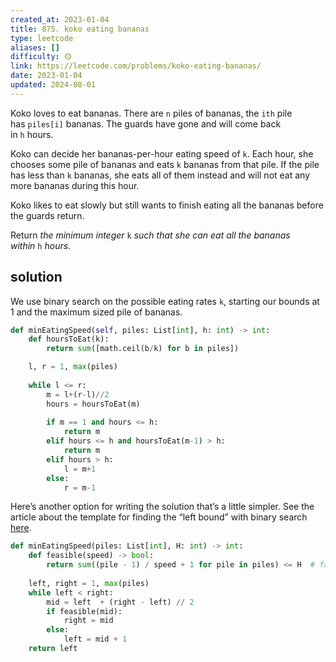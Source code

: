 ```yaml
---
created_at: 2023-01-04
title: 875. koko eating bananas
type: leetcode
aliases: []
difficulty: 🟡
link: https://leetcode.com/problems/koko-eating-bananas/
date: 2023-01-04
updated: 2024-08-01
---
```


Koko loves to eat bananas. There are `n` piles of bananas, the `ith` pile has `piles[i]` bananas. The guards have gone and will come back in `h` hours.

Koko can decide her bananas-per-hour eating speed of `k`. Each hour, she chooses some pile of bananas and eats `k` bananas from that pile. If the pile has less than `k` bananas, she eats all of them instead and will not eat any more bananas during this hour.

Koko likes to eat slowly but still wants to finish eating all the bananas before the guards return.

Return _the minimum integer_ `k` _such that she can eat all the bananas within_ `h` _hours_.

## solution

We use binary search on the possible eating rates `k`, starting our bounds at 1 and the maximum sized pile of bananas.

```python
def minEatingSpeed(self, piles: List[int], h: int) -> int:
	def hoursToEat(k):
		return sum([math.ceil(b/k) for b in piles])

	l, r = 1, max(piles)
  
	while l <= r:
		m = l+(r-l)//2
		hours = hoursToEat(m)
	  
		if m == 1 and hours <= h:
			return m
		elif hours <= h and hoursToEat(m-1) > h:
			return m
		elif hours > h:
			l = m+1
		else:
			r = m-1
```

Here’s another option for writing the solution that’s a little simpler. See the article about the template for finding the “left bound” with binary search [here](https://leetcode.com/problems/koko-eating-bananas/solutions/769702/python-clear-explanation-powerful-ultimate-binary-search-template-solved-many-problems).

```python
def minEatingSpeed(piles: List[int], H: int) -> int:
	def feasible(speed) -> bool:
		return sum((pile - 1) / speed + 1 for pile in piles) <= H  # faster
	
	left, right = 1, max(piles)
	while left < right:
		mid = left  + (right - left) // 2
		if feasible(mid):
			right = mid
		else:
			left = mid + 1
	return left
```
